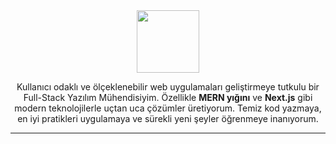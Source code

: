 <div id="header" align="center">
  <img src="https://media.giphy.com/media/M9gbBd9nbDrOTu1Mqx/giphy.gif" width="100"/>
</div>
<p align="center">
  Kullanıcı odaklı ve ölçeklenebilir web uygulamaları geliştirmeye tutkulu bir Full-Stack Yazılım Mühendisiyim. Özellikle <b>MERN yığını</b> ve <b>Next.js</b> gibi modern teknolojilerle uçtan uca çözümler üretiyorum. Temiz kod yazmaya, en iyi pratikleri uygulamaya ve sürekli yeni şeyler öğrenmeye inanıyorum.
</p>

---


